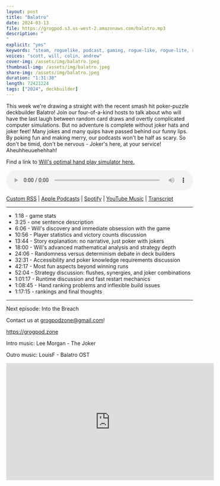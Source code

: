 ```yaml
---
layout: post
title: "Balatro"
date: 2024-03-13
file: https://grogpod.s3.us-west-2.amazonaws.com/balatro.mp3
description: "
"
explicit: "yes" 
keywords: "steam, roguelike, podcast, gaming, rogue-like, rogue-lite, roguelite, balatro, localthunk, poker"
voices: "scott, will, colin, andrew"
cover-img: /assets/img/balatro.jpeg
thumbnail-img: /assets/img/balatro.jpeg
share-img: /assets/img/balatro.jpeg
duration: "1:31:38"
length: 72421224 
tags: ["2024", deckbuilder]
---
```


This week we're drawing a straight with the recent smash hit poker-puzzle deckbuilder Balatro! Join our four-of-a-kind hosts to talk about who will have the last laugh between random card draws and overtly complicated computer simulations. But no adventure is complete without joker hats and joker feet! Many jokes and many quips have passed behind our funny lips. By poking fun and making merry, our podcasts won't be half as scary. So don't be timid, don't be nervous - Joker's here, at your service! Aheuhheuuehehhah!


Find a link to [Will's optimal hand play simulator here.](https://github.com/WrightWillT/balatro_hand_probability/tree/main)

<div class="container">
  <audio controls style="width: 100%;">
    <source src="https://grogpod.s3.us-west-2.amazonaws.com/balatro.mp3" type="audio/mpeg">
  </audio>
</div>

[Custom RSS](https://grogpod.zone/feed.xml) | [Apple Podcasts](https://podcasts.apple.com/us/podcast/balatro/id1650474911?i=1000649008229) | [Spotify](https://open.spotify.com/episode/5J02D2HvqPbaXtz6LZ8EJb?si=724xi_7MSFqeTLzB2Dfxuw) | [YouTube Music](https://www.youtube.com/playlist?list=PL-ShOmyMvd4jYFChE6tgj0JYG8RKK4xe0) | [Transcript](https://github.com/ScottBurger/going_rogue_podcast/blob/master/docs/transcripts/balatro.txt)

---
*  1:18 - game stats
*  3:25 - one sentence description
* 6:06 - Will's discovery and immediate obsession with the game
* 10:56 - Player statistics and victory counts discussion
* 13:44 - Story explanation: no narrative, just poker with jokers
* 18:00 - Will's advanced mathematical analysis and strategy depth
* 24:06 - Randomness versus determinism debate in deck builders
* 32:31 - Accessibility and poker knowledge requirements discussion
* 42:17 - Most fun aspects beyond winning runs
* 52:04 - Strategy discussion: flushes, synergies, and joker combinations
* 1:01:17 - Runtime discussion and fast restart mechanics
* 1:08:45 - Hand ranking problems and inflexible build issues
*  1:17:15 - rankings and final thoughts

---



Next episode: Into the Breach

Contact us at grogpodzone@gmail.com!

https://grogpod.zone

Intro music: Lee Morgan - The Joker

Outro music: LouisF - Balatro OST

<div class="embed-responsive embed-responsive-16by9">
<iframe width="560" height="315" src="https://www.youtube.com/embed/5T267eduPu4" title="YouTube video player" frameborder="0" allow="accelerometer; autoplay; clipboard-write; encrypted-media; gyroscope; picture-in-picture" allowfullscreen></iframe>
</div>
